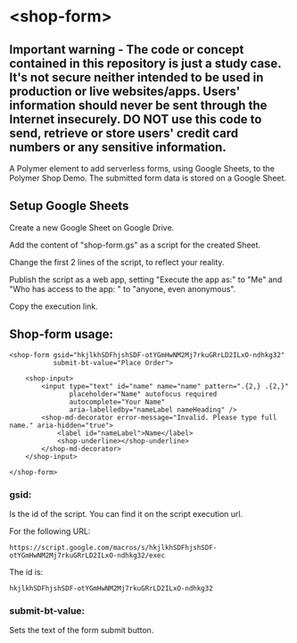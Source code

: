 # \<shop-form\>

## Important warning - The code or concept contained in this repository is just a study case. It's not secure neither intended to be used in production or live websites/apps. Users' information should never be sent through the Internet insecurely. DO NOT use this code to send, retrieve or store users' credit card numbers or any sensitive information. 

A Polymer element to add serverless forms, using Google Sheets, to the Polymer Shop Demo.
The submitted form data is stored on a Google Sheet.

## Setup Google Sheets

Create a new Google Sheet on Google Drive.

Add the content of "shop-form.gs" as a script for the created Sheet.

Change the first 2 lines of the script, to reflect your reality.

Publish the script as a web app, setting "Execute the app as:" to "Me" and "Who has access to the app:
" to "anyone, even anonymous".

Copy the execution link.

## Shop-form usage:

```
<shop-form gsid="hkjlkhSDFhjshSDF-otYGmHwNM2Mj7rkuGRrLD2ILxO-ndhkg32"
           submit-bt-value="Place Order">
           
    <shop-input>
        <input type="text" id="name" name="name" pattern=".{2,} .{2,}"
               placeholder="Name" autofocus required
               autocomplete="Your Name"
               aria-labelledby="nameLabel nameHeading" />
        <shop-md-decorator error-message="Invalid. Please type full name." aria-hidden="true">
            <label id="nameLabel">Name</label>
            <shop-underline></shop-underline>
        </shop-md-decorator>
    </shop-input>
           
</shop-form>
```

### gsid:

Is the id of the script. You can find it on the script execution url.

For the following URL:

```
https://script.google.com/macros/s/hkjlkhSDFhjshSDF-otYGmHwNM2Mj7rkuGRrLD2ILxO-ndhkg32/exec
```

The id is:
```
hkjlkhSDFhjshSDF-otYGmHwNM2Mj7rkuGRrLD2ILxO-ndhkg32
```

### submit-bt-value:
Sets the text of the form submit button.

